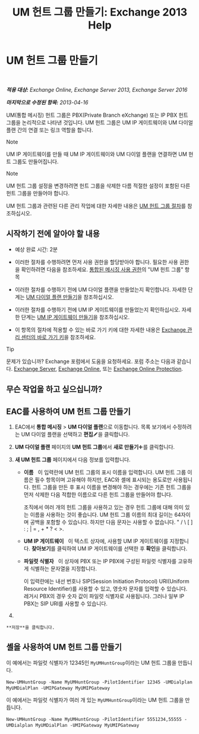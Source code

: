 ﻿---
title: 'UM 헌트 그룹 만들기: Exchange 2013 Help'
TOCTitle: UM 헌트 그룹 만들기
ms:assetid: 43ecb1ec-5f82-4516-9010-de8f954d3758
ms:mtpsurl: https://technet.microsoft.com/ko-kr/library/Aa997679(v=EXCHG.150)
ms:contentKeyID: 50555975
ms.date: 05/22/2018
mtps_version: v=EXCHG.150
f1_keywords:
- Microsoft.Exchange.Management.SnapIn.Esm.Servers.UnifiedMessaging.CreateUMHuntGroupWizardForm.CreateUMHuntGroupWizardPage1
ms.translationtype: MT
---

# UM 헌트 그룹 만들기

 

_**적용 대상:** Exchange Online, Exchange Server 2013, Exchange Server 2016_

_**마지막으로 수정된 항목:** 2013-04-16_

UM(통합 메시징) 헌트 그룹은 PBX(Private Branch eXchange) 또는 IP PBX 헌트 그룹을 논리적으로 나타낸 것입니다. UM 헌트 그룹은 UM IP 게이트웨이와 UM 다이얼 플랜 간의 연결 또는 링크 역할을 합니다.


> [!NOTE]
> UM IP 게이트웨이를 만들 때 UM IP 게이트웨이와 UM 다이얼 플랜을 연결하면 UM 헌트 그룹도 만들어집니다.




> [!NOTE]
> UM 헌트 그룹 설정을 변경하려면 헌트 그룹을 삭제한 다름 적절한 설정이 포함된 다른 헌트 그룹을 만들어야 합니다.



UM 헌트 그룹과 관련된 다른 관리 작업에 대한 자세한 내용은 [UM 헌트 그룹 절차](https://docs.microsoft.com/ko-kr/exchange/voice-mail-unified-messaging/connect-voice-mail-system/um-hunt-group-procedures)를 참조하십시오.

## 시작하기 전에 알아야 할 내용

  - 예상 완료 시간: 2분

  - 이러한 절차를 수행하려면 먼저 사용 권한을 할당받아야 합니다. 필요한 사용 권한을 확인하려면 다음을 참조하세요. [통합된 메시징 사용 권한](unified-messaging-permissions-exchange-2013-help.md)의 "UM 헌트 그룹" 항목

  - 이러한 절차를 수행하기 전에 UM 다이얼 플랜을 만들었는지 확인합니다. 자세한 단계는 [UM 다이얼 플랜 만들기](https://docs.microsoft.com/ko-kr/exchange/voice-mail-unified-messaging/connect-voice-mail-system/create-um-dial-plan)을 참조하십시오.

  - 이러한 절차를 수행하기 전에 UM IP 게이트웨이를 만들었는지 확인하십시오. 자세한 단계는 [UM IP 게이트웨이 만들기](https://docs.microsoft.com/ko-kr/exchange/voice-mail-unified-messaging/connect-voice-mail-system/create-um-ip-gateway)을 참조하십시오.

  - 이 항목의 절차에 적용할 수 있는 바로 가기 키에 대한 자세한 내용은 [Exchange 관리 센터의 바로 가기 키](keyboard-shortcuts-in-the-exchange-admin-center-exchange-online-protection-help.md)을 참조하세요.


> [!TIP]
> 문제가 있습니까? Exchange 포럼에서 도움을 요청하세요. 포럼 주소는 다음과 같습니다. <A href="https://go.microsoft.com/fwlink/p/?linkid=60612">Exchange Server</A>, <A href="https://go.microsoft.com/fwlink/p/?linkid=267542">Exchange Online</A>, 또는 <A href="https://go.microsoft.com/fwlink/p/?linkid=285351">Exchange Online Protection</A>.



## 무슨 작업을 하고 싶으십니까?

## EAC를 사용하여 UM 헌트 그룹 만들기

1.  EAC에서 **통합 메시징** \> **UM 다이얼 플랜**으로 이동합니다. 목록 보기에서 수정하려는 UM 다이얼 플랜을 선택하고 **편집**![편집 아이콘](images/JJ218640.6f53ccb2-1f13-4c02-bea0-30690e6ea71d(EXCHG.150).gif "편집 아이콘")을 클릭합니다.

2.  **UM 다이얼 플랜** 페이지의 **UM 헌트 그룹**에서 **새로 만들기**![아이콘 추가](images/JJ218640.c1e75329-d6d7-4073-a27d-498590bbb558(EXCHG.150).gif "아이콘 추가")를 클릭합니다.

3.  **새 UM 헌트 그룹** 페이지에서 다음 정보를 입력합니다.
    
      - **이름**   이 입력란에 UM 헌트 그룹의 표시 이름을 입력합니다. UM 헌트 그룹 이름은 필수 항목이며 고유해야 하지만, EAC와 셸에 표시되는 용도로만 사용됩니다. 헌트 그룹을 만든 후 표시 이름을 변경해야 하는 경우에는 기존 헌트 그룹을 먼저 삭제한 다음 적합한 이름으로 다른 헌트 그룹을 만들어야 합니다.
        
        조직에서 여러 개의 헌트 그룹을 사용하고 있는 경우 헌트 그룹에 대해 의미 있는 이름을 사용하는 것이 좋습니다. UM 헌트 그룹 이름의 최대 길이는 64자이며 공백을 포함할 수 있습니다. 하지만 다음 문자는 사용할 수 없습니다. " / \\ \[ \] : ; | = , + \* ? \< \>.
    
      - **UM IP 게이트웨이**   이 텍스트 상자에, 사용할 UM IP 게이트웨이를 지정합니다. **찾아보기**를 클릭하여 UM IP 게이트웨이를 선택한 후 **확인**을 클릭합니다.
    
      - **파일럿 식별자**   이 상자에 PBX 또는 IP PBX에 구성된 파일럿 식별자를 고유하게 식별하는 문자열을 지정합니다.
        
        이 입력란에는 내선 번호나 SIP(Session Initiation Protocol) URI(Uniform Resource Identifier)를 사용할 수 있고, 영숫자 문자를 입력할 수 있습니다. 레거시 PBX의 경우 숫자 값이 파일럿 식별자로 사용됩니다. 그러나 일부 IP PBX는 SIP URI를 사용할 수 있습니다.

4.  
    
    **저장**을 클릭합니다.

## 셸을 사용하여 UM 헌트 그룹 만들기

이 예에서는 파일럿 식별자가 12345인 `MyUMHuntGroup`이라는 UM 헌트 그룹을 만듭니다.

    New-UMHuntGroup -Name MyUMHuntGroup -PilotIdentifier 12345 -UMDialplan MyUMDialPlan -UMIPGateway MyUMIPGateway

이 예에서는 파일럿 식별자가 여러 개 있는 `MyUMHuntGroup`이라는 UM 헌트 그룹을 만듭니다.

    New-UMHuntGroup -Name MyUMHuntGroup -PilotIdentifier 5551234,55555 -UMDialplan MyUMDialPlan -UMIPGateway MyUMIPGateway

